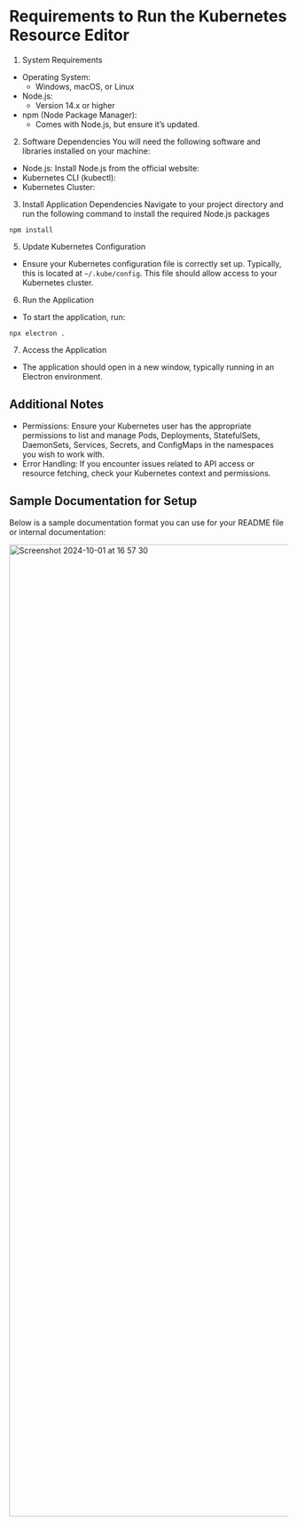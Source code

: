 # Requirements to Run the Kubernetes Resource Editor
1. System Requirements
*  Operating System:
    * Windows, macOS, or Linux
* Node.js:
    * Version 14.x or higher
* npm (Node Package Manager):
    * Comes with Node.js, but ensure it’s updated.
2. Software Dependencies
You will need the following software and libraries installed on your machine:
* Node.js: Install Node.js from the official website:
* Kubernetes CLI (kubectl):
* Kubernetes Cluster:

3. Install Application Dependencies
Navigate to your project directory and run the following command to install the required Node.js packages
```
npm install
```
5. Update Kubernetes Configuration
* Ensure your Kubernetes configuration file is correctly set up. Typically, this is located at `~/.kube/config`. This file should allow access to your Kubernetes cluster.
6. Run the Application
* To start the application, run:
```
npx electron .
```
7. Access the Application
* The application should open in a new window, typically running in an Electron environment.
## Additional Notes
* Permissions: Ensure your Kubernetes user has the appropriate permissions to list and manage Pods, Deployments, StatefulSets, DaemonSets, Services, Secrets, and ConfigMaps in the namespaces you wish to work with.
* Error Handling: If you encounter issues related to API access or resource fetching, check your Kubernetes context and permissions.
## Sample Documentation for Setup
Below is a sample documentation format you can use for your README file or internal documentation:

<img width="1750" alt="Screenshot 2024-10-01 at 16 57 30" src="https://github.com/user-attachments/assets/7e6a9f3d-6c7d-4861-b7e2-6b115c7d916e">
